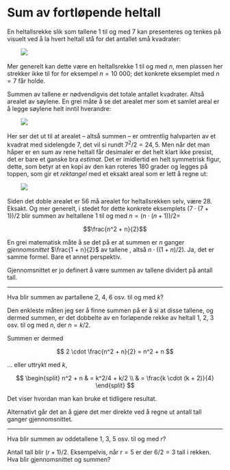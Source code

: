 # Sum av fortløpende heltall

En heltallsrekke slik som tallene 1 til og med 7 kan presenteres og tenkes på visuelt ved å la hvert heltall stå for det antallet små kvadrater:

&nbsp;&nbsp;&nbsp;&nbsp;&nbsp;&nbsp;&nbsp;&nbsp;<img src="figurer/heltallsrekke.svg">

Mer generelt kan dette være en heltallsrekke 1 til og med $n$, men plassen her strekker ikke til for for eksempel $n = 10\ 000$; det konkrete eksemplet med $n = 7$ får holde.

Summen av tallene er nødvendigvis det totale antallet kvadrater. Altså arealet av søylene. En grei måte å se det arealet mer som et samlet areal er å legge søylene helt inntil hverandre:

&nbsp;&nbsp;&nbsp;&nbsp;&nbsp;&nbsp;&nbsp;&nbsp;<img src="figurer/heltallsrekke samlet.svg">

Her ser det ut til at arealet &ndash; altså summen &ndash; er omtrentlig halvparten av et kvadrat med sidelengde 7, det vil si rundt $7^2/2 = 24,5$. Men når det man håper er en sum av rene heltall får desimaler er det helt klart ikke presist, det er bare et ganske bra *estimat*. Det er imidlertid en helt symmetrisk figur, dette, som betyr at en kopi av den kan roteres 180 grader og legges på toppen, som gir et *rektangel* med et eksakt areal som er lett å regne ut:

&nbsp;&nbsp;&nbsp;&nbsp;&nbsp;&nbsp;&nbsp;&nbsp;<img src="figurer/heltallsrekke samlet og doblet.svg">


Siden det doble arealet er 56 må arealet for heltallsrekken selv, være 28. Eksakt. Og mer generelt, i stedet for dette konkrete eksemplets $\left(7 \cdot (7 + 1)\right)/2$ blir summen av heltallene 1 til og med $n = \left( n \cdot (n + 1) \right)/2 =$

$$\frac{n^2 + n}{2}$$

En grei matematisk måte å se det på er at summen er $n$ ganger *gjennomsnittet* $\frac{1  +  n}{2}$  av tallene , altså $n \cdot \left( (1 + n)/2 \right)$. Ja, det er samme formel. Bare et annet perspektiv.

Gjennomsnittet er jo definert å være summen av tallene dividert på antall tall.


---

Hva blir summen av partallene 2, 4, 6 osv. til og med $k$?

Den enkleste måten jeg ser å finne summen på er å si at disse tallene, og dermed summen, er det dobbelte av en forløpende rekke av heltall 1, 2, 3 osv. til og med $n$, der $n = k/2$.

Summen er dermed

$$
2 \cdot \frac{n^2 + n}{2} = n^2 + n
$$

&hellip; eller uttrykt med $k$,

$$
\begin{split}
n^2 + n & = k^2/4 + k/2 \\
& = \frac{k \cdot (k + 2)}{4}
\end{split}
$$

Det viser hvordan man kan bruke et tidligere resultat.

Alternativt går det an å gjøre det mer direkte ved å regne ut antall tall ganger gjennomsnittet.


---

Hva blir summen av oddetallene 1, 3, 5 osv. til og med $r$?

Antall tall blir $(r + 1)/2$. Eksempelvis, når $r = 5$ er der $6/2 = 3$ tall i rekken. Hva blir gjennomsnittet og summen?
